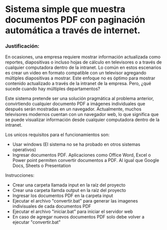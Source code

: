 # Sistema simple que muestra documentos PDF con paginación automática a través de internet.

### Justificación:
En ocasiones, una empresa requiere mostrar información actualizada como reportes, diapositivas o incluso hojas de cálculo en televisores o a través de cualquier computadora dentro de la intranet.
Lo común en estos escenarios es crear un video en formato compatible con un televisor agregando múltiples diapositivas a mostrar. Este enfoque no es óptimo para mostrar contenido actualizado a través de la intranet de la empresa.
Pero, ¿qué sucede cuando hay múltiples departamentos?

Este sistema pretende ser una solución pragmática al problema anterior, convirtiendo cualquier documento PDF a imágenes individuales que después serán mostradas en un navegador.
Actualmente, muchos televisores modernos cuentan con un navegador web, lo que significa que se puede visualizar información desde cualquier computadora dentro de la intranet.

Los unicos requisitos para el funcionamientos son:
- Usar windows (El sistema no se ha probado en otros sistemas operativos)
- Ingresar documentos PDF. Aplicaciones como Office Word, Excel o Power point permiten convertir documentos a PDF. Al igual que Google Docs, Sheets o Presentation

Instrucciones:
- Crear una carpeta llamada input en la raíz del proyecto
- Crear una carpeta llamda output en la raíz del proyecto
- Ingresar los documentos PDF en la carpeta input
- Ejecutar el archivo "convertir.bat" para generar las imagenes indivisuales de cada documentos PDF
- Ejecutar el archivo "iniciar.bat" para iniciar el servidor web
- En caso de agregar nuevos documentos PDF solo debe volver a ejecutar "convertir.bat"
